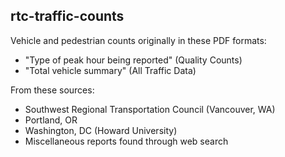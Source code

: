 rtc-traffic-counts
------------------

Vehicle and pedestrian counts originally in these PDF formats:

  * "Type of peak hour being reported" (Quality Counts)
  * "Total vehicle summary" (All Traffic Data)

From these sources:

  * Southwest Regional Transportation Council (Vancouver, WA)
  * Portland, OR
  * Washington, DC (Howard University)
  * Miscellaneous reports found through web search
